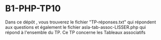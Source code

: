 # B1-PHP-TP10
Dans ce dépôt , vous trouverez le fichier "TP-réponses.txt" qui répondent aux questions et également le fichier asla-tab-assoc-LISSER.php qui répond à l'ensemble du TP. Ce TP concerne les Tableaux associatifs
